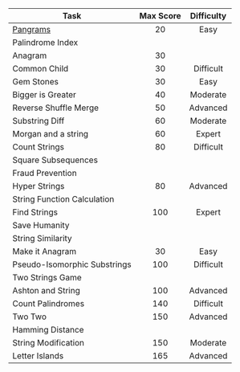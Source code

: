 | Task | Max Score | Difficulty |
|---|:---:|:---:|
| [Pangrams](Pangrams) | 20 | Easy
| Palindrome Index
| Anagram | 30
| Common Child | 30 | Difficult
| Gem Stones | 30 | Easy
| Bigger is Greater | 40 | Moderate
| Reverse Shuffle Merge | 50 | Advanced
| Substring Diff | 60 | Moderate
| Morgan and a string | 60 | Expert
| Count Strings | 80 | Difficult
| Square Subsequences
| Fraud Prevention
| Hyper Strings | 80 | Advanced
| String Function Calculation
| Find Strings | 100 | Expert
| Save Humanity
| String Similarity
| Make it Anagram | 30 | Easy
| Pseudo-Isomorphic Substrings | 100 | Difficult
| Two Strings Game
| Ashton and String | 100 | Advanced
| Count Palindromes | 140 | Difficult
| Two Two | 150 | Advanced
| Hamming Distance
| String Modification | 150 | Moderate
| Letter Islands | 165 | Advanced